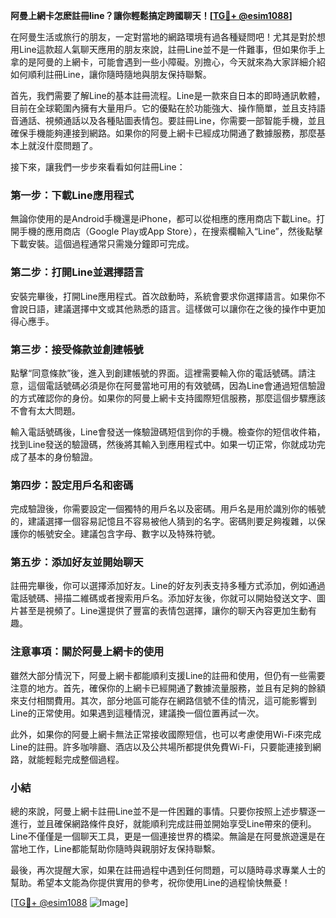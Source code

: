 **阿曼上網卡怎麽註冊line？讓你輕鬆搞定跨國聊天！[[TG💪+ @esim1088](https://t.me/s/esim1088)]**

在阿曼生活或旅行的朋友，一定對當地的網路環境有過各種疑問吧！尤其是對於想用Line這款超人氣聊天應用的朋友來說，註冊Line並不是一件難事，但如果你手上拿的是阿曼的上網卡，可能會遇到一些小障礙。別擔心，今天就來為大家詳細介紹如何順利註冊Line，讓你隨時隨地與朋友保持聯繫。

首先，我們需要了解Line的基本註冊流程。Line是一款來自日本的即時通訊軟體，目前在全球範圍內擁有大量用戶。它的優點在於功能強大、操作簡單，並且支持語音通話、視頻通話以及各種貼圖表情包。要註冊Line，你需要一部智能手機，並且確保手機能夠連接到網路。如果你的阿曼上網卡已經成功開通了數據服務，那麼基本上就沒什麼問題了。

接下來，讓我們一步步來看看如何註冊Line：

### 第一步：下載Line應用程式

無論你使用的是Android手機還是iPhone，都可以從相應的應用商店下載Line。打開手機的應用商店（Google Play或App Store），在搜索欄輸入“Line”，然後點擊下載安裝。這個過程通常只需幾分鐘即可完成。

### 第二步：打開Line並選擇語言

安裝完畢後，打開Line應用程式。首次啟動時，系統會要求你選擇語言。如果你不會說日語，建議選擇中文或其他熟悉的語言。這樣做可以讓你在之後的操作中更加得心應手。

### 第三步：接受條款並創建帳號

點擊“同意條款”後，進入到創建帳號的界面。這裡需要輸入你的電話號碼。請注意，這個電話號碼必須是你在阿曼當地可用的有效號碼，因為Line會通過短信驗證的方式確認你的身份。如果你的阿曼上網卡支持國際短信服務，那麼這個步驟應該不會有太大問題。

輸入電話號碼後，Line會發送一條驗證碼短信到你的手機。檢查你的短信收件箱，找到Line發送的驗證碼，然後將其輸入到應用程式中。如果一切正常，你就成功完成了基本的身份驗證。

### 第四步：設定用戶名和密碼

完成驗證後，你需要設定一個獨特的用戶名以及密碼。用戶名是用於識別你的帳號的，建議選擇一個容易記憶且不容易被他人猜到的名字。密碼則要足夠複雜，以保護你的帳號安全。建議包含字母、數字以及特殊符號。

### 第五步：添加好友並開始聊天

註冊完畢後，你可以選擇添加好友。Line的好友列表支持多種方式添加，例如通過電話號碼、掃描二維碼或者搜索用戶名。添加好友後，你就可以開始發送文字、圖片甚至是視頻了。Line還提供了豐富的表情包選擇，讓你的聊天內容更加生動有趣。

### 注意事項：關於阿曼上網卡的使用

雖然大部分情況下，阿曼上網卡都能順利支援Line的註冊和使用，但仍有一些需要注意的地方。首先，確保你的上網卡已經開通了數據流量服務，並且有足夠的餘額來支付相關費用。其次，部分地區可能存在網路信號不佳的情況，這可能影響到Line的正常使用。如果遇到這種情況，建議換一個位置再試一次。

此外，如果你的阿曼上網卡無法正常接收國際短信，也可以考慮使用Wi-Fi來完成Line的註冊。許多咖啡廳、酒店以及公共場所都提供免費Wi-Fi，只要能連接到網路，就能輕鬆完成整個過程。

### 小結

總的來說，阿曼上網卡註冊Line並不是一件困難的事情。只要你按照上述步驟逐一進行，並且確保網路條件良好，就能順利完成註冊並開始享受Line帶來的便利。Line不僅僅是一個聊天工具，更是一個連接世界的橋梁。無論是在阿曼旅遊還是在當地工作，Line都能幫助你隨時與親朋好友保持聯繫。

最後，再次提醒大家，如果在註冊過程中遇到任何問題，可以隨時尋求專業人士的幫助。希望本文能為你提供實用的參考，祝你使用Line的過程愉快無憂！

[[TG💪+ @esim1088](https://t.me/s/esim1088) ![Image](https://i.postimg.cc/4NQfJmqS/Snipaste-2025-05-13-00-14-12.png)]